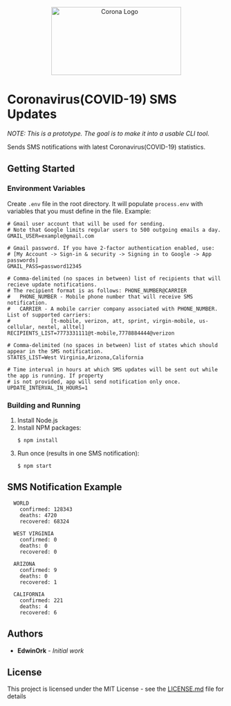 <p style="text-align:center">
  <img src="https://imageog.flaticon.com/icons/png/512/30/30992.png?size=1200x630f&pad=10,10,10,10&ext=png&bg=FFFFFFFF" alt="Corona Logo" width="300" height="157">
</p>

# Coronavirus(COVID-19) SMS Updates

_NOTE: This is a prototype. The goal is to make it into a usable CLI tool._

Sends SMS notifications with latest Coronavirus(COVID-19) statistics.

## Getting Started

### Environment Variables

Create `.env` file in the root directory. It will populate `process.env` with variables that you must define in the file. Example:
```shell script
# Gmail user account that will be used for sending.
# Note that Google limits regular users to 500 outgoing emails a day.
GMAIL_USER=example@gmail.com

# Gmail password. If you have 2-factor authentication enabled, use:
# [My Account -> Sign-in & security -> Signing in to Google -> App passwords]
GMAIL_PASS=password12345

# Comma-delimited (no spaces in between) list of recipients that will recieve update notifications.
# The recipient format is as follows: PHONE_NUMBER@CARRIER
#   PHONE_NUMBER - Mobile phone number that will receive SMS notification.
#   CARRIER - A mobile carrier company associated with PHONE_NUMBER. List of supported carriers:
#             [t-mobile, verizon, att, sprint, virgin-mobile, us-cellular, nextel, alltel]
RECIPIENTS_LIST=7773331111@t-mobile,7778884444@verizon

# Comma-delimited (no spaces in between) list of states which should appear in the SMS notification.
STATES_LIST=West Virginia,Arizona,California

# Time interval in hours at which SMS updates will be sent out while the app is running. If property
# is not provided, app will send notification only once.
UPDATE_INTERVAL_IN_HOURS=1
```

### Building and Running

1. Install Node.js
2. Install NPM packages:
    ```shell script
    $ npm install
    ```
3. Run once (results in one SMS notification):
    ```shell script
    $ npm start
    ```

## SMS Notification Example

```text
  WORLD
    confirmed: 128343
    deaths: 4720
    recovered: 68324

  WEST VIRGINIA
    confirmed: 0
    deaths: 0
    recovered: 0

  ARIZONA
    confirmed: 9
    deaths: 0
    recovered: 1

  CALIFORNIA
    confirmed: 221
    deaths: 4
    recovered: 6

```
## Authors

* **EdwinOrk** - *Initial work*

## License

This project is licensed under the MIT License - see the [LICENSE.md](LICENSE.md) file for details
